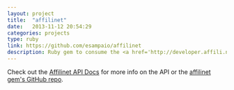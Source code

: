 ```yaml
---
layout: project
title:  "affilinet"
date:   2013-11-12 20:54:29
categories: projects
type: ruby
link: https://github.com/esampaio/affilinet
description: Ruby gem to consume the <a href='http://developer.affili.net'>Affilinet API</a>
---
```


Check out the [Affilinet API Docs][affilinet] for more info on the API or the [affilinet gem's GitHub repo][affilinet-gh].

[affilinet-gh]: https://github.com/esampaio/affilinet
[affilinet]:    http://developer.affili.net
